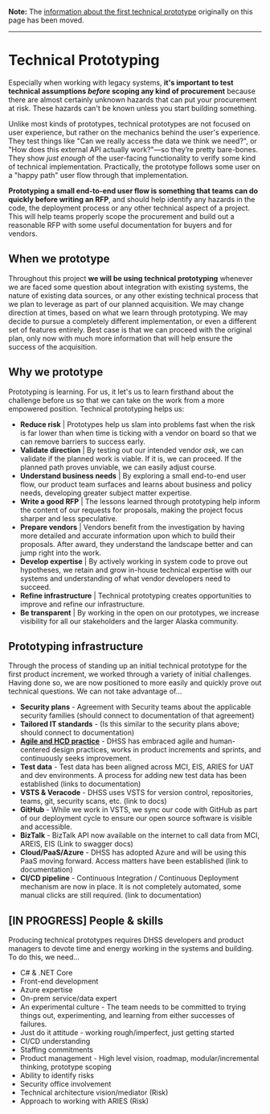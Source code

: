 **Note:** The [information about the first technical prototype](technical-prototyping-unified-search.md) originally on this page has been moved.

---

# Technical Prototyping
Especially when working with legacy systems, **it's important to test technical assumptions *before* scoping any kind of procurement** because there are almost certainly unknown hazards that can put your procurement at risk. These hazards can't be known unless you start building something.

Unlike most kinds of prototypes, technical prototypes are not focused on user experience, but rather on the mechanics behind the user's experience. They test things like "Can we really access the data we think we need?", or "How does this external API actually work?"—so they’re pretty bare-bones. They show *just enough* of the user-facing functionality to verify some kind of technical implementation. Practically, the prototype follows some user on a "happy path" user flow through that implementation.

**Prototyping a small end-to-end user flow is something that teams can do quickly before writing an RFP**, and should help identify any hazards in the code, the deployment process or any other technical aspect of a project. This will help teams properly scope the procurement and build out a reasonable RFP with some useful documentation for buyers and for vendors.

## When we prototype

Throughout this project **we will be using technical prototyping** whenever we are faced some question about integration with existing systems, the nature of existing data sources, or any other existing technical process that we plan to leverage as part of our planned acquisition. We may change direction at times, based on what we learn through prototyping. We may decide to pursue a completely different implementation, or even a different set of features entirely. Best case is that we can proceed with the original plan, only now with much more information that will help ensure the success of the acquisition.

## Why we prototype

Prototyping is learning. For us, it let's us to learn firsthand about the challenge before us so that we can take on the work from a more empowered position. Technical prototyping helps us:

- **Reduce risk** | Prototypes help us slam into problems fast when the risk is far lower than when time is ticking with a vendor on board so that we can remove barriers to success early.
- **Validate direction** | By testing out our intended vendor _ask_, we can validate if the planned work is viable. If it is, we can proceed. If the planned path proves unviable, we can easily adjust course.
- **Understand business needs** | By exploring a small end-to-end user flow, our product team surfaces and learns about business and policy needs, developing greater subject matter expertise.
- **Write a good RFP** | The lessons learned through prototyping help inform the content of our requests for proposals, making the project focus sharper and less speculative.
- **Prepare vendors** | Vendors benefit from the investigation by having more detailed and accurate information upon which to build their proposals. After award, they understand the landscape better and can jump right into the work.
- **Develop expertise** | By actively working in system code to prove out hypotheses, we retain and grow in-house technical expertise with our systems and understanding of what vendor developers need to succeed.
- **Refine infrastructure** | Technical prototyping creates opportunities to improve and refine our infrastructure.
- **Be transparent** | By working in the open on our prototypes, we increase visibility for all our stakeholders and the larger Alaska community.


## Prototyping infrastructure

Through the process of standing up an initial technical prototype for the first product increment, we worked through a variety of initial challenges. Having done so, we are now positioned to more easily and quickly prove out technical questions. We can not take advantage of...

- **Security plans** - Agreement with Security teams about the applicable security families (should connect to documentation of that agreement)
- **Tailored IT standards** - (Is this similar to the security plans above; should connect to documentation)
- **[Agile and HCD practice](https://github.com/AlaskaDHSS/EIS-Modernization/blob/master/how-we-work.md)** - DHSS has embraced agile and human-centered design practices, works in product increments and sprints, and continuously seeks improvement.
- **Test data** - Test data has been aligned across MCI, EIS, ARIES for UAT and dev environments. A process for adding new test data has been established (links to documentation)
- **VSTS & Veracode** - DHSS uses VSTS for version control, repositories, teams, git, security scans, etc. (link to docs)
- **GitHub** - While we work in VSTS, we sync our code with GitHub as part of our deployment cycle to ensure our open source software is visible and accessible.
- **BizTalk** - BizTalk API now available on the internet to call data from MCI, AREIS, EIS (Link to swagger docs)
- **Cloud/PaaS/Azure** - DHSS has adopted Azure and will be using this PaaS moving forward. Access matters have been established (link to documentation)
- **CI/CD pipeline** - Continuous Integration / Continuous Deployment mechanism are now in place. It is not completely automated, some manual clicks are still required. (link to documentation)

## [IN PROGRESS] People & skills

Producing technical prototypes requires DHSS developers and product managers to devote time and energy working in the systems and building. To do this, we need...

- C# & .NET Core
- Front-end development
- Azure expertise
- On-prem service/data expert
- An experimental culture - The team needs to be committed to trying things out, experimenting, and learning from either successes of failures.
- Just do it attitude - working rough/imperfect, just getting started
- CI/CD understanding
- Staffing commitments
- Product management - High level vision, roadmap, modular/incremental thinking, prototype scoping
- Ability to identify risks
- Security office involvement
- Technical architecture vision/mediator (Risk)
- Approach to working with ARIES (Risk)
